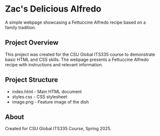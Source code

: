 # Zac's Delicious Alfredo

A simple webpage showcasing a Fettuccine Alfredo recipe based on a family tradition.

## Project Overview

This project was created for the CSU Global ITS335 course to demonstrate basic HTML and CSS skills. The webpage presents a Fettuccine Alfredo recipe with instructions and relevant information.

## Project Structure

- index.html - Main HTML document
- styles.css - CSS stylesheet
- image.png - Feature image of the dish

## About

Created for CSU Global ITS335 Course, Spring 2025.
